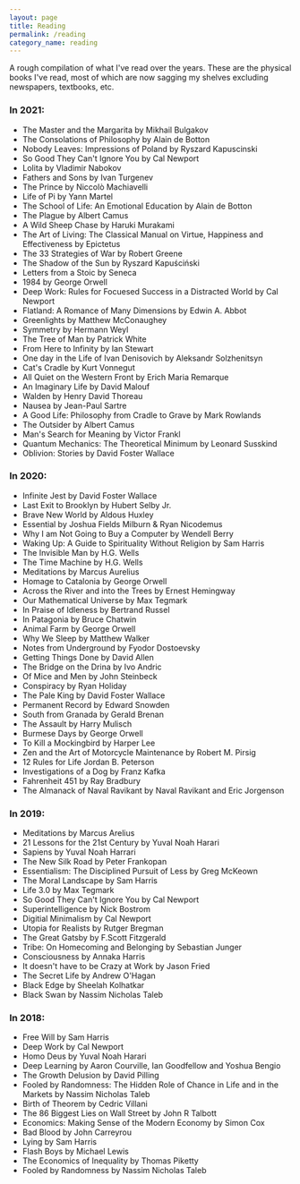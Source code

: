 ```yaml
---
layout: page
title: Reading
permalink: /reading
category_name: reading
---
```


A rough compilation of what I've read over the years. These are the physical books I've read, most of which are now sagging my shelves excluding newspapers, textbooks, etc.

### In 2021:
 - The Master and the Margarita by Mikhail Bulgakov
 - The Consolations of Philosophy by Alain de Botton
 - Nobody Leaves: Impressions of Poland by Ryszard Kapuscinski
 - So Good They Can't Ignore You by Cal Newport
 - Lolita by Vladimir Nabokov
 - Fathers and Sons by Ivan Turgenev
 - The Prince by Niccolò Machiavelli
 - Life of Pi by Yann Martel
 - The School of Life: An Emotional Education by Alain de Botton
 - The Plague by Albert Camus
 - A Wild Sheep Chase by Haruki Murakami
 - The Art of Living: The Classical Manual on Virtue, Happiness and Effectiveness by Epictetus
 - The 33 Strategies of War by Robert Greene
 - The Shadow of the Sun by Ryszard Kapuściński
 - Letters from a Stoic by Seneca
 - 1984 by George Orwell
 - Deep Work: Rules for Focuesed Success in a Distracted World by Cal Newport
 - Flatland: A Romance of Many Dimensions by Edwin A. Abbot
 - Greenlights by Matthew McConaughey
 - Symmetry by Hermann Weyl
 - The Tree of Man by Patrick White
 - From Here to Infinity by Ian Stewart
 - One day in the Life of Ivan Denisovich by Aleksandr Solzhenitsyn
 - Cat's Cradle by Kurt Vonnegut
 - All Quiet on the Western Front by Erich Maria Remarque
 - An Imaginary Life by David Malouf 
 - Walden by Henry David Thoreau
 - Nausea by Jean-Paul Sartre
 - A Good Life: Philosophy from Cradle to Grave by Mark Rowlands
 - The Outsider by Albert Camus
 - Man's Search for Meaning by Victor Frankl
 - Quantum Mechanics: The Theoretical Minimum by Leonard Susskind
 - Oblivion: Stories by David Foster Wallace
	


### In 2020:
 - Infinite Jest by David Foster Wallace
 - Last Exit to Brooklyn by Hubert Selby Jr.
 - Brave New World by Aldous Huxley
 - Essential by Joshua Fields Milburn & Ryan Nicodemus
 - Why I am Not Going to Buy a Computer by Wendell Berry
 - Waking Up: A Guide to Spirituality Without Religion by Sam Harris
 - The Invisible Man by H.G. Wells
 - The Time Machine by H.G. Wells
 - Meditations by Marcus Aurelius
 - Homage to Catalonia by George Orwell
 - Across the River and into the Trees by Ernest Hemingway
 - Our Mathematical Universe by Max Tegmark
 - In Praise of Idleness by Bertrand Russel
 - In Patagonia by Bruce Chatwin
 - Animal Farm by George Orwell
 - Why We Sleep by Matthew Walker
 - Notes from Underground by Fyodor Dostoevsky
 - Getting Things Done by David Allen
 - The Bridge on the Drina by Ivo Andric
 - Of Mice and Men by John Steinbeck
 - Conspiracy by Ryan Holiday
 - The Pale King by David Foster Wallace
 - Permanent Record by Edward Snowden
 - South from Granada by Gerald Brenan
 - The Assault by Harry Mulisch
 - Burmese Days by George Orwell
 - To Kill a Mockingbird by Harper Lee
 - Zen and the Art of Motorcycle Maintenance by Robert M. Pirsig
 - 12 Rules for Life Jordan B. Peterson
 - Investigations of a Dog by Franz Kafka
 - Fahrenheit 451 by Ray Bradbury
 - The Almanack of Naval Ravikant by Naval Ravikant and Eric Jorgenson

### In 2019:
- Meditations by Marcus Arelius
- 21 Lessons for the 21st Century by Yuval Noah Harari
- Sapiens by Yuval Noah Harrari
- The New Silk Road by Peter Frankopan
- Essentialism: The Disciplined Pursuit of Less by Greg McKeown
- The Moral Landscape by Sam Harris
- Life 3.0 by Max Tegmark
- So Good They Can't Ignore You by Cal Newport
- Superintelligence by Nick Bostrom
- Digitial Minimalism by Cal Newport
- Utopia for Realists by Rutger Bregman
- The Great Gatsby by F.Scott Fitzgerald
- Tribe: On Homecoming and Belonging by Sebastian Junger
- Consciousness by Annaka Harris
- It doesn't have to be Crazy at Work by Jason Fried
- The Secret Life by Andrew O'Hagan
- Black Edge by Sheelah Kolhatkar
- Black Swan by Nassim Nicholas Taleb

### In 2018:
- Free Will by Sam Harris
- Deep Work by Cal Newport
- Homo Deus by Yuval Noah Harari
- Deep Learning by Aaron Courville, Ian Goodfellow and Yoshua Bengio
- The Growth Delusion by David Pilling
- Fooled by Randomness: The Hidden Role of Chance in Life and in the Markets by Nassim Nicholas Taleb
- Birth of Theorem by Cedric Villani
- The 86 Biggest Lies on Wall Street by John R Talbott
- Economics: Making Sense of the Modern Economy by Simon Cox
- Bad Blood by John Carreyrou
- Lying by Sam Harris
- Flash Boys by Michael Lewis
- The Economics of Inequality by Thomas Piketty
- Fooled by Randomness by Nassim Nicholas Taleb
